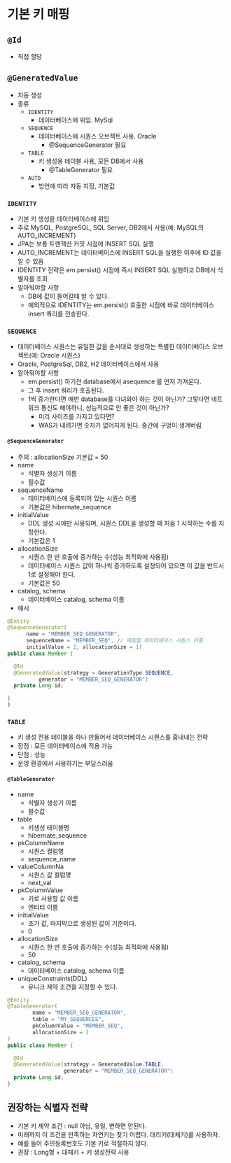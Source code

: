 # 기본 키 매핑

## `@Id`

- 직접 할당

## `@GeneratedValue`

- 자동 생성
- 종류
  - `IDENTITY`
    - 데이터베이스에 위임. MySql
  - `SEQUENCE`
    - 데이터베이스에 시퀀스 오브젝트 사용. Oracle
      - @SequenceGenerator 필요
  - `TABLE`
    - 키 생성용 테이블 사용, 모든 DB에서 사용
      - @TableGenerator 필요
  - `AUTO`
    - 방언에 따라 자동 지정, 기본값

### `IDENTITY`

- 기본 키 생성을 데이터베이스에 위임
- 주로 MySQL, PostgreSQL, SQL Server, DB2에서 사용(예: MySQL의 AUTO_INCREMENT)
- JPA는 보통 트랜잭션 커밋 시점에 INSERT SQL 실행
- AUTO_INCREMENT는 데이터베이스에 INSERT SQL을 실행한 이후에 ID 값을 알 수 있음
- IDENTITY 전략은 em.persist() 시점에 즉시 INSERT SQL 실행하고 DB에서 식별자를 조회
- 알아둬야할 사항
  - DB에 값이 들어갈때 알 수 있다.
  - 예외적으로 IDENTITY는 em.persist() 호출한 시점에 바로 데이터베이스 insert 쿼리를 전송한다.

### `SEQUENCE`

- 데이터베이스 시퀀스는 유일한 값을 순서대로 생성하는 특별한 데이터베이스 오브젝트(예: Oracle 시퀀스)
- Oracle, PostgreSql, DB2, H2 데이터베이스에서 사용
- 알아둬야할 사항
  - em.persist() 하기전 database에서 asequence 를 먼저 가져온다.
  - 그 후 insert 쿼리가 호출된다.
  - 1씩 증가한다면 매번 database를 다녀와야 하는 것이 아닌가? 그렇다면 네트워크 통신도 해야하니, 성능적으로 안 좋은 것이 아닌가?
    - 미리 사이즈를 가지고 있다면?
    - WAS가 내려가면 숫자가 없어지게 된다. 중간에 구멍이 생겨버림

#### `@SequenceGenerator`

- 주의 : allocationSize 기본값 = 50
- name
  - 식별자 생성기 이름
  - 필수값
- sequenceName
  - 데이터베이스에 등록되어 있는 시퀀스 이름
  - 기본값은 hibernate_sequence
- initialValue
  - DDL 생성 시에만 사용되며, 시퀀스 DDL을 생성할 때 처음 1 시작하는 수를 지정한다.
  - 기본값은 1
- allocationSize
  - 시퀀스 한 번 호출에 증가하는 수(성능 최적화에 사용됨)
  - 데이터베이스 시퀀스 값이 하나씩 증가하도록 설정되어 있으면 이 값을 반드시 1로 설정해야 한다.
  - 기본값은 50
- catalog, schema
  - 데이터베이스 catalog, schema 이름
- 예시

```java
@Entity
@SequenceGenerator(
      name = "MEMBER_SEQ_GENERATOR",
      sequenceName = "MEMBER_SEQ", // 매핑할 데이터베이스 시퀀스 이름
      initialValue = 1, allocationSize = 1)
public class Member {

  @Id
  @GeneratedValue(strategy = GenerationType.SEQUENCE,
          generator = "MEMBER_SEQ_GENERATOR")
  private Long id;

}
)
```

### `TABLE`

- 키 생성 전용 테이블을 하나 만들어서 데이터베이스 시퀀스를 흉내내는 전략
- 장점 : 모든 데이터베이스에 적용 가능
- 단점 : 성능
- 운영 환경에서 사용하기는 부담스러움

#### `@TableGenerator`

- name
  - 식별자 생성기 이름
  - 필수값
- table
  - 키생성 테이블명
  - hibernate_sequence
- pkColumnName
  - 시퀀스 컬럼명
  - sequence_name
- valueColumnNa
  - 시퀀스 값 컬럼명
  - next_val
- pkColumnValue
  - 키로 사용할 값 이름
  - 엔티티 이름
- initialValue
  - 초기 값, 마지막으로 생성된 값이 기준이다.
  - 0
- allocationSize
  - 시퀀스 한 번 호출에 증가하는 수(성능 최적화에 사용됨)
  - 50
- catalog, schema
  - 데이터베이스 catalog, schema 이름
- uniqueConstraints(DDL)
  - 유니크 제약 조건을 지정할 수 있다.

```java
@Entity
@TableGenerator(
        name = "MEMBER_SEQ_GENERATOR",
        table = "MY_SEQUENCES",
        pkColumnValue = "MEMBER_SEQ",
        allocationSize = 1
)
public class Member {

  @Id
  @GeneratedValue(strategy = GeneratedValue.TABLE,
                  generator = "MEMBER_SEQ_GENERATOR")
  private Long id;
}
```

## 권장하는 식별자 전략

- 기본 키 제약 조건 : null 아님, 유일, 변하면 안된다.
- 미래까지 이 조건을 만족하는 자연키는 찾기 어렵다. 대리키(대체키)를 사용하자.
- 예를 들어 주민등록번호도 기본 키로 적절하지 않다.
- 권장 : Long형 + 대채키 + 키 생성전략 사용
